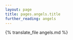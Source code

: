 ```yaml
---
layout: page
title: pages.angels.title
further_reading: angels
---
```


{% translate_file angels.md %}
